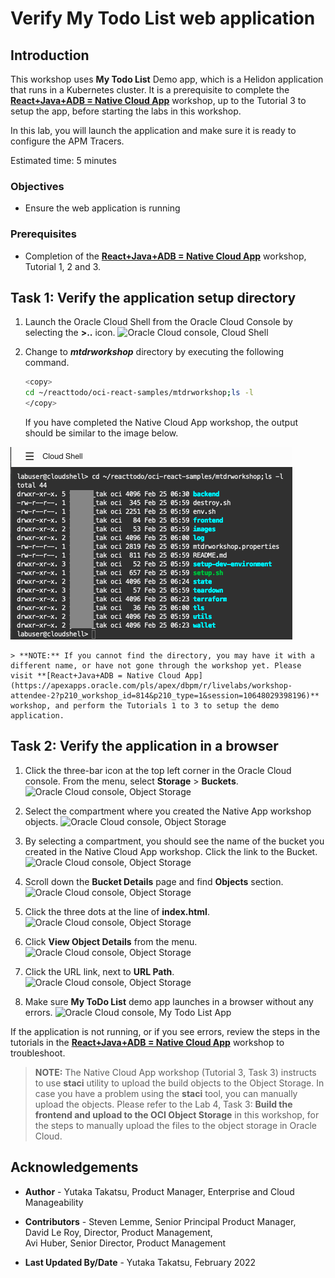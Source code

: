 # Verify My Todo List web application

## Introduction

This workshop uses **My Todo List** Demo app, which is a Helidon application that runs in a Kubernetes cluster. It is a prerequisite to complete the  **[React+Java+ADB = Native Cloud App](https://apexapps.oracle.com/pls/apex/dbpm/r/livelabs/workshop-attendee-2?p210_workshop_id=814&p210_type=1&session=10648029398196)** workshop, up to the Tutorial 3 to setup the app, before starting the labs in this workshop.

In this lab, you will launch the application and make sure it is ready to configure the APM Tracers.

Estimated time: 5 minutes

### Objectives
* Ensure the web application is running  

### Prerequisites

* Completion of the **[React+Java+ADB = Native Cloud App](https://apexapps.oracle.com/pls/apex/dbpm/r/livelabs/workshop-attendee-2?p210_workshop_id=814&p210_type=1&session=10648029398196)** workshop, Tutorial 1, 2 and 3.

## Task 1: Verify the application setup directory

1. Launch the Oracle Cloud Shell from the Oracle Cloud Console by selecting the **>..** icon.
  ![Oracle Cloud console, Cloud Shell](images/1-1-cloudshell.png " ")

2. Change to ***mtdrworkshop*** directory by executing the following command.
	``` bash
	<copy>
	cd ~/reacttodo/oci-react-samples/mtdrworkshop;ls -l
	</copy>
	```
	If you have completed the Native Cloud App workshop, the output should be similar to the image below.

  ![Oracle Cloud console, Cloud Shell](images/1-2-cloudshell.png " ")

	> **NOTE:** If you cannot find the directory, you may have it with a different name, or have not gone through the workshop yet. Please visit **[React+Java+ADB = Native Cloud App](https://apexapps.oracle.com/pls/apex/dbpm/r/livelabs/workshop-attendee-2?p210_workshop_id=814&p210_type=1&session=10648029398196)** workshop, and perform the Tutorials 1 to 3 to setup the demo application.

## Task 2: Verify the application in a browser

1. Click the three-bar icon at the top left corner in the Oracle Cloud console. From the menu, select **Storage** > **Buckets**.
  ![Oracle Cloud console, Object Storage](images/1-3-buckets.png " ")

2. Select the compartment where you created the Native App workshop objects.
  ![Oracle Cloud console, Object Storage](images/1-4-buckets.png " ")

3. By selecting a compartment, you should see the name of the bucket you created in the Native Cloud App workshop. Click the link to the Bucket.
  ![Oracle Cloud console, Object Storage](images/1-5-buckets.png " ")

4.	Scroll down the **Bucket Details** page and find **Objects** section.
  ![Oracle Cloud console, Object Storage](images/1-6-buckets.png " ")

5.	Click the three dots at the line of **index.html**.
  ![Oracle Cloud console, Object Storage](images/1-7-buckets.png " ")

6.	Click **View Object Details** from the menu.
  ![Oracle Cloud console, Object Storage](images/1-8-buckets.png " ")

7.	Click the URL link, next to **URL Path**.
  ![Oracle Cloud console, Object Storage](images/1-9-buckets.png " ")

8.	 Make sure **My ToDo List** demo app launches in a browser without any errors.
  ![Oracle Cloud console, My Todo List App](images/1-1-app.png " ")

If the application is not running, or if you see errors, review the steps in the tutorials in the **[React+Java+ADB = Native Cloud App](https://apexapps.oracle.com/pls/apex/dbpm/r/livelabs/workshop-attendee-2?p210_workshop_id=814&p210_type=1&session=10648029398196)** workshop to troubleshoot.

> **NOTE:** The Native Cloud App workshop (Tutorial 3, Task 3) instructs to use **staci** utility to upload the build objects to the Object Storage. In case you have a problem using the **staci** tool, you can manually upload the objects. Please refer to the Lab 4, Task 3: **Build the frontend and upload to the OCI Object Storage** in this workshop, for the steps to manually upload the files to the object storage in Oracle Cloud.

## Acknowledgements

* **Author** - Yutaka Takatsu, Product Manager, Enterprise and Cloud Manageability
- **Contributors** - Steven Lemme, Senior Principal Product Manager,<br>
David Le Roy, Director, Product Management,<br>
Avi Huber, Senior Director, Product Management
* **Last Updated By/Date** - Yutaka Takatsu, February 2022
